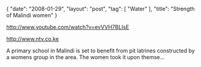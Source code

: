 {
   "date": "2008-01-29",
   "layout": "post",
   "tag": [
      "Water"
   ],
   "title": "Strength of Malindi women"
}

http://www.youtube.com/watch?v=evVVH7BLIsE  

http://www.ntv.co.ke

 A primary school in Malindi is set to benefit from pit latrines constructed by a womens group in the area. The women took it upon themse...